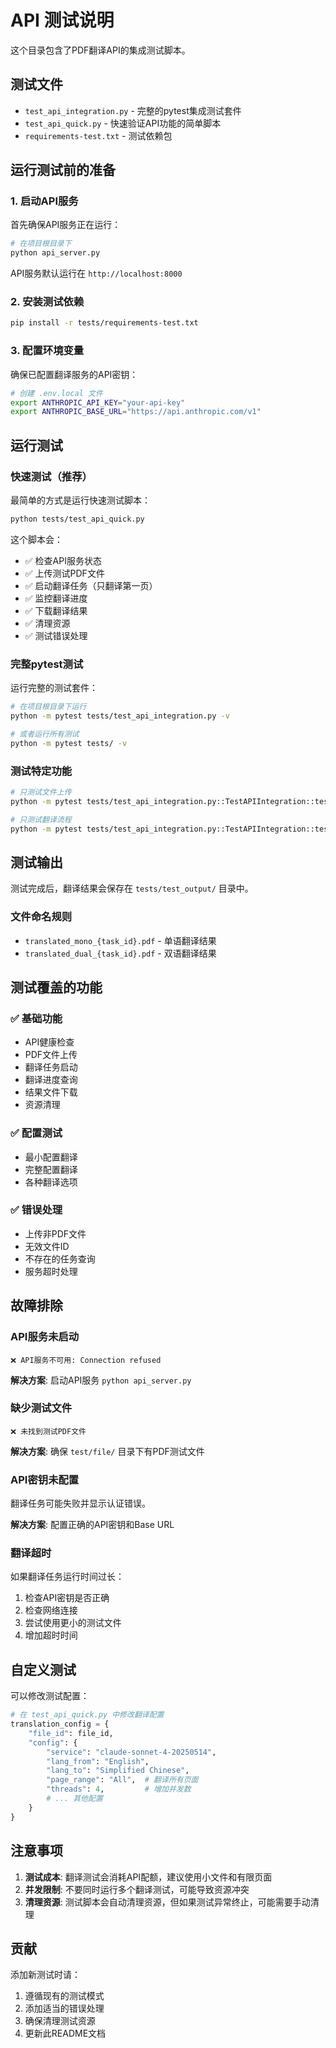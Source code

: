 # API 测试说明

这个目录包含了PDF翻译API的集成测试脚本。

## 测试文件

- `test_api_integration.py` - 完整的pytest集成测试套件
- `test_api_quick.py` - 快速验证API功能的简单脚本
- `requirements-test.txt` - 测试依赖包

## 运行测试前的准备

### 1. 启动API服务

首先确保API服务正在运行：

```bash
# 在项目根目录下
python api_server.py
```

API服务默认运行在 `http://localhost:8000`

### 2. 安装测试依赖

```bash
pip install -r tests/requirements-test.txt
```

### 3. 配置环境变量

确保已配置翻译服务的API密钥：

```bash
# 创建 .env.local 文件
export ANTHROPIC_API_KEY="your-api-key"
export ANTHROPIC_BASE_URL="https://api.anthropic.com/v1"
```

## 运行测试

### 快速测试（推荐）

最简单的方式是运行快速测试脚本：

```bash
python tests/test_api_quick.py
```

这个脚本会：
- ✅ 检查API服务状态
- ✅ 上传测试PDF文件
- ✅ 启动翻译任务（只翻译第一页）
- ✅ 监控翻译进度
- ✅ 下载翻译结果
- ✅ 清理资源
- ✅ 测试错误处理

### 完整pytest测试

运行完整的测试套件：

```bash
# 在项目根目录下运行
python -m pytest tests/test_api_integration.py -v

# 或者运行所有测试
python -m pytest tests/ -v
```

### 测试特定功能

```bash
# 只测试文件上传
python -m pytest tests/test_api_integration.py::TestAPIIntegration::test_02_upload_file -v

# 只测试翻译流程
python -m pytest tests/test_api_integration.py::TestAPIIntegration::test_03_start_translation_minimal_config -v
```

## 测试输出

测试完成后，翻译结果会保存在 `tests/test_output/` 目录中。

### 文件命名规则

- `translated_mono_{task_id}.pdf` - 单语翻译结果
- `translated_dual_{task_id}.pdf` - 双语翻译结果

## 测试覆盖的功能

### ✅ 基础功能
- API健康检查
- PDF文件上传
- 翻译任务启动
- 翻译进度查询
- 结果文件下载
- 资源清理

### ✅ 配置测试
- 最小配置翻译
- 完整配置翻译
- 各种翻译选项

### ✅ 错误处理
- 上传非PDF文件
- 无效文件ID
- 不存在的任务查询
- 服务超时处理

## 故障排除

### API服务未启动

```
❌ API服务不可用: Connection refused
```

**解决方案**: 启动API服务 `python api_server.py`

### 缺少测试文件

```
❌ 未找到测试PDF文件
```

**解决方案**: 确保 `test/file/` 目录下有PDF测试文件

### API密钥未配置

翻译任务可能失败并显示认证错误。

**解决方案**: 配置正确的API密钥和Base URL

### 翻译超时

如果翻译任务运行时间过长：

1. 检查API密钥是否正确
2. 检查网络连接
3. 尝试使用更小的测试文件
4. 增加超时时间

## 自定义测试

可以修改测试配置：

```python
# 在 test_api_quick.py 中修改翻译配置
translation_config = {
    "file_id": file_id,
    "config": {
        "service": "claude-sonnet-4-20250514",
        "lang_from": "English",
        "lang_to": "Simplified Chinese",
        "page_range": "All",  # 翻译所有页面
        "threads": 4,         # 增加并发数
        # ... 其他配置
    }
}
```

## 注意事项

1. **测试成本**: 翻译测试会消耗API配额，建议使用小文件和有限页面
2. **并发限制**: 不要同时运行多个翻译测试，可能导致资源冲突
3. **清理资源**: 测试脚本会自动清理资源，但如果测试异常终止，可能需要手动清理

## 贡献

添加新测试时请：
1. 遵循现有的测试模式
2. 添加适当的错误处理
3. 确保清理测试资源
4. 更新此README文档